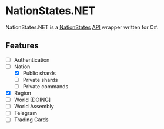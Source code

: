 # NationStates.NET

NationStates.NET is a [NationStates](https://nationstates.net) [API](https://nationstates.net/pages/api) wrapper written for C#.

## Features

- [ ] Authentication
- [ ] Nation
  - [X] Public shards
  - [ ] Private shards
  - [ ] Private commands
- [X] Region
- [ ] World [DOING]
- [ ] World Assembly
- [ ] Telegram
- [ ] Trading Cards
